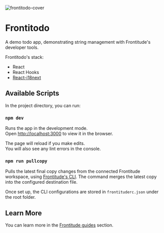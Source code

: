 ![frontitodo-cover](https://user-images.githubusercontent.com/91062868/189535731-4f22cc2f-5e29-4597-b60d-1d638992ba2d.jpg)

# Frontitodo
A demo todo app, demonstrating string management with Frontitude's developer tools.

Frontitodo's stack:
- React
- React Hooks
- [React-i18next](https://www.npmjs.com/package/react-i18next)


## Available Scripts

In the project directory, you can run:

### `npm dev`

Runs the app in the development mode.<br>
Open [http://localhost:3000](http://localhost:3000) to view it in the browser.

The page will reload if you make edits.<br>
You will also see any lint errors in the console.


### `npm run pullcopy`

Pulls the latest final copy changes from the connected Frontitude workspace, using [Frontitude's CLI](https://www.npmjs.com/package/@frontitude/cli). The command merges the latest copy into the configured destination file.

Once set up, the CLI configurations are stored in `frontituderc.json` under the root folder.

## Learn More

You can learn more in the [Frontitude guides](https://www.frontitude.com/guides) section.

